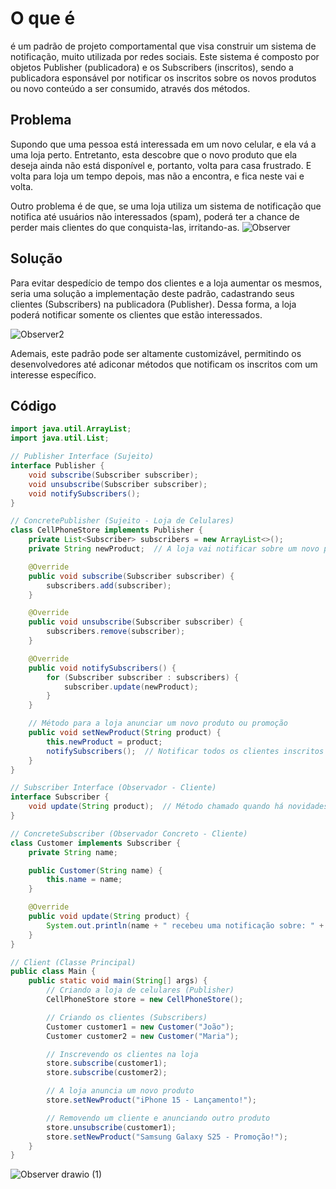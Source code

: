 # O que é 

é um padrão de projeto comportamental que visa construir um sistema de notificação, muito utilizada por redes sociais. Este sistema é composto por objetos Publisher (publicadora) e os Subscribers (inscritos), sendo a publicadora esponsável por notificar os inscritos sobre os novos produtos ou novo conteúdo a ser consumido, através dos métodos. 

## Problema 

Supondo que uma pessoa está interessada em um novo celular, e ela vá a uma loja perto. Entretanto, esta descobre que o novo produto que ela deseja ainda não está disponível e, portanto, volta para casa frustrado. 
E volta para loja um tempo depois, mas não a encontra, e fica neste vai e volta. 

Outro problema é de que, se uma loja utiliza um sistema de notificação que notifica até usuários não interessados (spam), poderá ter a chance de perder mais clientes do que conquista-las, irritando-as. 
![Observer](https://github.com/user-attachments/assets/31a3d59a-9a6e-49a4-ad55-ab6df81a870a)

## Solução

Para evitar despedício de tempo dos clientes e a loja aumentar os mesmos, seria uma solução a implementação deste padrão, cadastrando seus clientes (Subscribers) na publicadora (Publisher). Dessa forma, a loja poderá notificar somente os clientes que estão interessados. 

![Observer2](https://github.com/user-attachments/assets/19cd9a98-bdc2-400f-8cf9-d2dd199f8711)

Ademais, este padrão pode ser altamente customizável, permitindo os desenvolvedores até adiconar métodos que notificam os inscritos com um interesse específico. 


## Código 

```java
import java.util.ArrayList;
import java.util.List;

// Publisher Interface (Sujeito)
interface Publisher {
    void subscribe(Subscriber subscriber);
    void unsubscribe(Subscriber subscriber);
    void notifySubscribers();
}

// ConcretePublisher (Sujeito - Loja de Celulares)
class CellPhoneStore implements Publisher {
    private List<Subscriber> subscribers = new ArrayList<>();
    private String newProduct;  // A loja vai notificar sobre um novo produto ou promoção

    @Override
    public void subscribe(Subscriber subscriber) {
        subscribers.add(subscriber);
    }

    @Override
    public void unsubscribe(Subscriber subscriber) {
        subscribers.remove(subscriber);
    }

    @Override
    public void notifySubscribers() {
        for (Subscriber subscriber : subscribers) {
            subscriber.update(newProduct);
        }
    }

    // Método para a loja anunciar um novo produto ou promoção
    public void setNewProduct(String product) {
        this.newProduct = product;
        notifySubscribers();  // Notificar todos os clientes inscritos
    }
}

// Subscriber Interface (Observador - Cliente)
interface Subscriber {
    void update(String product);  // Método chamado quando há novidades na loja
}

// ConcreteSubscriber (Observador Concreto - Cliente)
class Customer implements Subscriber {
    private String name;

    public Customer(String name) {
        this.name = name;
    }

    @Override
    public void update(String product) {
        System.out.println(name + " recebeu uma notificação sobre: " + product);
    }
}

// Client (Classe Principal)
public class Main {
    public static void main(String[] args) {
        // Criando a loja de celulares (Publisher)
        CellPhoneStore store = new CellPhoneStore();

        // Criando os clientes (Subscribers)
        Customer customer1 = new Customer("João");
        Customer customer2 = new Customer("Maria");

        // Inscrevendo os clientes na loja
        store.subscribe(customer1);
        store.subscribe(customer2);

        // A loja anuncia um novo produto
        store.setNewProduct("iPhone 15 - Lançamento!");

        // Removendo um cliente e anunciando outro produto
        store.unsubscribe(customer1);
        store.setNewProduct("Samsung Galaxy S25 - Promoção!");
    }
}
```
![Observer drawio (1)](https://github.com/user-attachments/assets/77838ce6-b831-4047-957e-ec392cecc85a)

